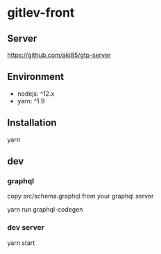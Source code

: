 # gitlev-front

## Server
https://github.com/aki85/gtp-server

## Environment
* nodejs: ^12.x
* yarn: ^1.9

## Installation
yarn

## dev

### graphql
copy src/schema.graphql from your graphql server

yarn run graphql-codegen

### dev server
yarn start
